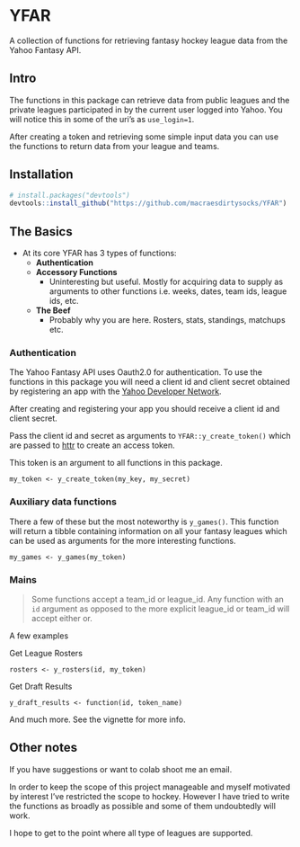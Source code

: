 
<!-- README.md is generated from README.Rmd. Please edit that file -->

# YFAR

A collection of functions for retrieving fantasy hockey league data from
the Yahoo Fantasy API.

<!-- badges: start -->

<!-- badges: end -->

## Intro

The functions in this package can retrieve data from public leagues and
the private leagues participated in by the current user logged into
Yahoo. You will notice this in some of the uri’s as `use_login=1`.

After creating a token and retrieving some simple input data you can use
the functions to return data from your league and teams.

## Installation

``` r
# install.packages("devtools")
devtools::install_github("https://github.com/macraesdirtysocks/YFAR")
```

## The Basics

  - At its core YFAR has 3 types of functions:
      - **Authentication**
      - **Accessory Functions**
          - Uninteresting but useful. Mostly for acquiring data to
            supply as arguments to other functions i.e. weeks, dates,
            team ids, league ids, etc.
      - **The Beef**
          - Probably why you are here. Rosters, stats, standings,
            matchups etc.

### Authentication

The Yahoo Fantasy API uses Oauth2.0 for authentication. To use the
functions in this package you will need a client id and client secret
obtained by registering an app with the [Yahoo Developer
Network](https://developer.yahoo.com/apps/create/).

After creating and registering your app you should receive a client id
and client secret.

Pass the client id and secret as arguments to `YFAR::y_create_token()`
which are passed to [httr](https://httr.r-lib.org/) to create an access
token.

This token is an argument to all functions in this package.

`my_token <- y_create_token(my_key, my_secret)`

### Auxiliary data functions

There a few of these but the most noteworthy is `y_games()`. This
function will return a tibble containing information on all your fantasy
leagues which can be used as arguments for the more interesting
functions.

`my_games <- y_games(my_token)`

### Mains

> Some functions accept a team\_id or league\_id. Any function with an
> `id` argument as opposed to the more explicit league\_id or team\_id
> will accept either or.

A few examples

Get League Rosters

    rosters <- y_rosters(id, my_token)

Get Draft Results

    y_draft_results <- function(id, token_name)

And much more. See the vignette for more info.

## Other notes

If you have suggestions or want to colab shoot me an email.

In order to keep the scope of this project manageable and myself
motivated by interest I’ve restricted the scope to hockey. However I
have tried to write the functions as broadly as possible and some of
them undoubtedly will work.

I hope to get to the point where all type of leagues are supported.
